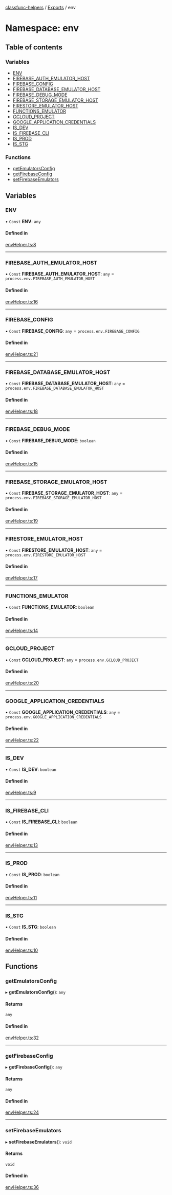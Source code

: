 [classfunc-helpers](../README.md) / [Exports](../modules.md) / env

# Namespace: env

## Table of contents

### Variables

- [ENV](env.md#env)
- [FIREBASE\_AUTH\_EMULATOR\_HOST](env.md#firebase_auth_emulator_host)
- [FIREBASE\_CONFIG](env.md#firebase_config)
- [FIREBASE\_DATABASE\_EMULATOR\_HOST](env.md#firebase_database_emulator_host)
- [FIREBASE\_DEBUG\_MODE](env.md#firebase_debug_mode)
- [FIREBASE\_STORAGE\_EMULATOR\_HOST](env.md#firebase_storage_emulator_host)
- [FIRESTORE\_EMULATOR\_HOST](env.md#firestore_emulator_host)
- [FUNCTIONS\_EMULATOR](env.md#functions_emulator)
- [GCLOUD\_PROJECT](env.md#gcloud_project)
- [GOOGLE\_APPLICATION\_CREDENTIALS](env.md#google_application_credentials)
- [IS\_DEV](env.md#is_dev)
- [IS\_FIREBASE\_CLI](env.md#is_firebase_cli)
- [IS\_PROD](env.md#is_prod)
- [IS\_STG](env.md#is_stg)

### Functions

- [getEmulatorsConfig](env.md#getemulatorsconfig)
- [getFirebaseConfig](env.md#getfirebaseconfig)
- [setFirebaseEmulators](env.md#setfirebaseemulators)

## Variables

### ENV

• `Const` **ENV**: `any`

#### Defined in

[envHelper.ts:8](https://github.com/ClassFunc/classfunc-helpers/blob/b5f96a0/src/envHelper.ts#L8)

___

### FIREBASE\_AUTH\_EMULATOR\_HOST

• `Const` **FIREBASE\_AUTH\_EMULATOR\_HOST**: `any` = `process.env.FIREBASE_AUTH_EMULATOR_HOST`

#### Defined in

[envHelper.ts:16](https://github.com/ClassFunc/classfunc-helpers/blob/b5f96a0/src/envHelper.ts#L16)

___

### FIREBASE\_CONFIG

• `Const` **FIREBASE\_CONFIG**: `any` = `process.env.FIREBASE_CONFIG`

#### Defined in

[envHelper.ts:21](https://github.com/ClassFunc/classfunc-helpers/blob/b5f96a0/src/envHelper.ts#L21)

___

### FIREBASE\_DATABASE\_EMULATOR\_HOST

• `Const` **FIREBASE\_DATABASE\_EMULATOR\_HOST**: `any` = `process.env.FIREBASE_DATABASE_EMULATOR_HOST`

#### Defined in

[envHelper.ts:18](https://github.com/ClassFunc/classfunc-helpers/blob/b5f96a0/src/envHelper.ts#L18)

___

### FIREBASE\_DEBUG\_MODE

• `Const` **FIREBASE\_DEBUG\_MODE**: `boolean`

#### Defined in

[envHelper.ts:15](https://github.com/ClassFunc/classfunc-helpers/blob/b5f96a0/src/envHelper.ts#L15)

___

### FIREBASE\_STORAGE\_EMULATOR\_HOST

• `Const` **FIREBASE\_STORAGE\_EMULATOR\_HOST**: `any` = `process.env.FIREBASE_STORAGE_EMULATOR_HOST`

#### Defined in

[envHelper.ts:19](https://github.com/ClassFunc/classfunc-helpers/blob/b5f96a0/src/envHelper.ts#L19)

___

### FIRESTORE\_EMULATOR\_HOST

• `Const` **FIRESTORE\_EMULATOR\_HOST**: `any` = `process.env.FIRESTORE_EMULATOR_HOST`

#### Defined in

[envHelper.ts:17](https://github.com/ClassFunc/classfunc-helpers/blob/b5f96a0/src/envHelper.ts#L17)

___

### FUNCTIONS\_EMULATOR

• `Const` **FUNCTIONS\_EMULATOR**: `boolean`

#### Defined in

[envHelper.ts:14](https://github.com/ClassFunc/classfunc-helpers/blob/b5f96a0/src/envHelper.ts#L14)

___

### GCLOUD\_PROJECT

• `Const` **GCLOUD\_PROJECT**: `any` = `process.env.GCLOUD_PROJECT`

#### Defined in

[envHelper.ts:20](https://github.com/ClassFunc/classfunc-helpers/blob/b5f96a0/src/envHelper.ts#L20)

___

### GOOGLE\_APPLICATION\_CREDENTIALS

• `Const` **GOOGLE\_APPLICATION\_CREDENTIALS**: `any` = `process.env.GOOGLE_APPLICATION_CREDENTIALS`

#### Defined in

[envHelper.ts:22](https://github.com/ClassFunc/classfunc-helpers/blob/b5f96a0/src/envHelper.ts#L22)

___

### IS\_DEV

• `Const` **IS\_DEV**: `boolean`

#### Defined in

[envHelper.ts:9](https://github.com/ClassFunc/classfunc-helpers/blob/b5f96a0/src/envHelper.ts#L9)

___

### IS\_FIREBASE\_CLI

• `Const` **IS\_FIREBASE\_CLI**: `boolean`

#### Defined in

[envHelper.ts:13](https://github.com/ClassFunc/classfunc-helpers/blob/b5f96a0/src/envHelper.ts#L13)

___

### IS\_PROD

• `Const` **IS\_PROD**: `boolean`

#### Defined in

[envHelper.ts:11](https://github.com/ClassFunc/classfunc-helpers/blob/b5f96a0/src/envHelper.ts#L11)

___

### IS\_STG

• `Const` **IS\_STG**: `boolean`

#### Defined in

[envHelper.ts:10](https://github.com/ClassFunc/classfunc-helpers/blob/b5f96a0/src/envHelper.ts#L10)

## Functions

### getEmulatorsConfig

▸ **getEmulatorsConfig**(): `any`

#### Returns

`any`

#### Defined in

[envHelper.ts:32](https://github.com/ClassFunc/classfunc-helpers/blob/b5f96a0/src/envHelper.ts#L32)

___

### getFirebaseConfig

▸ **getFirebaseConfig**(): `any`

#### Returns

`any`

#### Defined in

[envHelper.ts:24](https://github.com/ClassFunc/classfunc-helpers/blob/b5f96a0/src/envHelper.ts#L24)

___

### setFirebaseEmulators

▸ **setFirebaseEmulators**(): `void`

#### Returns

`void`

#### Defined in

[envHelper.ts:36](https://github.com/ClassFunc/classfunc-helpers/blob/b5f96a0/src/envHelper.ts#L36)
